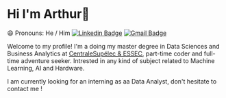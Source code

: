 # Hi I'm Arthur👋
😄 Pronouns: He / Him
[![Linkedin Badge](https://img.shields.io/badge/-jlim-blue?style=flat&logo=Linkedin&logoColor=white&link=https://www.linkedin.com/in/jlim/)](https://www.linkedin.com/in/arthur-coll-16263114b/)
[![Gmail Badge](https://img.shields.io/badge/-jessicalim813-c14438?style=flat&logo=Gmail&logoColor=white&link=mailto:jessicalim813@gmail.com)](mailto:arthur.coll@essec.edu)

Welcome to my profile! I'm a doing my master degree in Data Sciences and Business Analytics at [CentraleSupélec & ESSEC](https://www.essec.edu/en/program/mscs/master-data-sciences-business-analytics/), part-time coder and full-time adventure seeker. 
Intrested in any kind of subject related to Machine Learning, AI and Hardware.

I am currently looking for an interning as aa Data Analyst, don't hesitate to contact me !


<!--
**arthur-coll/arthur-coll** is a ✨ _special_ ✨ repository because its `README.md` (this file) appears on your GitHub profile.

Here are some ideas to get you started:

- 🔭 I’m currently working on ...
- 🌱 I’m currently learning ...
- 👯 I’m looking to collaborate on ...
- 🤔 I’m looking for help with ...
- 💬 Ask me about ...
- 📫 How to reach me: ...
- 😄 Pronouns: ...
- ⚡ Fun fact: ...
-->
